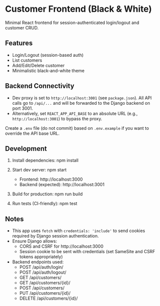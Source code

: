 # Customer Frontend (Black & White)

Minimal React frontend for session-authenticated login/logout and customer CRUD.

## Features
- Login/Logout (session-based auth)
- List customers
- Add/Edit/Delete customer
- Minimalistic black-and-white theme

## Backend Connectivity
- Dev proxy is set to `http://localhost:3001` (see `package.json`). All API calls go to `/api/...` and will be forwarded to the Django backend on port 3001.
- Alternatively, set `REACT_APP_API_BASE` to an absolute URL (e.g., `http://localhost:3001`) to bypass the proxy.

Create a `.env` file (do not commit) based on `.env.example` if you want to override the API base URL.

## Development
1) Install dependencies:
   npm install

2) Start dev server:
   npm start
   - Frontend: http://localhost:3000
   - Backend (expected): http://localhost:3001

3) Build for production:
   npm run build

4) Run tests (CI-friendly):
   npm test

## Notes
- This app uses `fetch` with `credentials: 'include'` to send cookies required by Django session authentication.
- Ensure Django allows:
  - CORS and CSRF for http://localhost:3000
  - Session cookie to be sent with credentials (set SameSite and CSRF tokens appropriately)
- Backend endpoints used:
  - POST /api/auth/login/
  - POST /api/auth/logout/
  - GET /api/customers/
  - GET /api/customers/{id}/
  - POST /api/customers/
  - PUT /api/customers/{id}/
  - DELETE /api/customers/{id}/
